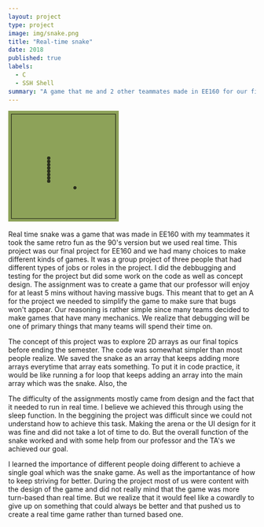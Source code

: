 ```yaml
---
layout: project
type: project
image: img/snake.png
title: "Real-time snake"
date: 2018
published: true
labels:
  - C
  - SSH Shell
summary: "A game that me and 2 other teammates made in EE160 for our final project."
---
```


<img class="img-fluid" src="../img/snake.png">

Real time snake was a game that was made in EE160 with my teammates it took the same retro fun as the 90's version but we used real time. This project was our final project for EE160 and we had many choices to make different kinds of games. It was a group project of three people that had different types of jobs or roles in the project. I did the debbugging and testing for the project but did some work on the code as well as concept design. The assignment was to create a game that our professor will enjoy for at least 5 mins without having massive bugs. This meant that to get an A for the project we needed to simplify the game to make sure that bugs won't appear. Our reasoning is rather simple since many teams decided to make games that have many mechanics. We realize that debugging will be one of primary things that many teams will spend their time on.

The concept of this project was to explore 2D arrays as our final topics before ending the semester. The code was somewhat simpler than most people realize. We saved the snake as an array that keeps adding more arrays everytime that array eats something. To put it in code practice, it would be like running a for loop that keeps adding an array into the main array which was the snake. Also, the 

The difficulty of the assignments mostly came from design and the fact that it needed to run in real time. I believe we achieved this through using the sleep function. In the beggining the project was difficult since we could not understand how to achieve this task. Making the arena or the UI design for it was fine and did not take a lot of time to do. But the overall function of the snake worked and with some help from our professor and the TA's we achieved our goal. 

I learned the importance of different people doing different to achieve a single goal which was the snake game. As well as the importantance of how to keep striving for better. During the project most of us were content with the design of the game and did not really mind that the game was more turn-based than real time. But we realize that it would feel like a cowardly to give up on something that could always be better and that pushed us to create a real time game rather than turned based one.
